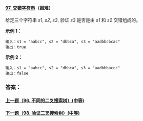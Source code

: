 #### [97. 交错字符串](https://leetcode-cn.com/problems/interleaving-string/)（困难）

给定三个字符串 *s1*, *s2*, *s3*, 验证 *s3* 是否是由 *s1* 和 *s2* 交错组成的。

**示例 1：**

```
输入：s1 = "aabcc", s2 = "dbbca", s3 = "aadbbcbcac"
输出：true
```

**示例 2：**

```
输入：s1 = "aabcc", s2 = "dbbca", s3 = "aadbbbaccc"
输出：false
```



### 答案：



#### [上一题（96. 不同的二叉搜索树）(中等)](https://github.com/sdwwld/leetCode/blob/master/src/main/java/com/wld/java/leetcode/leetCode0096.md)

#### [下一题（98. 验证二叉搜索树）(中等)](https://github.com/sdwwld/leetCode/blob/master/src/main/java/com/wld/java/leetcode/leetCode0098.md)